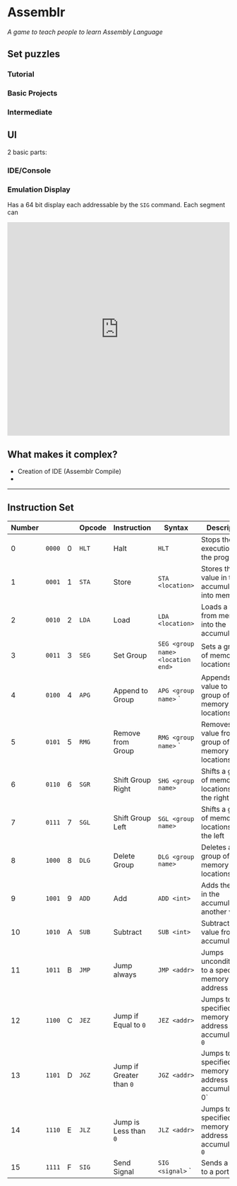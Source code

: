 # Assemblr
_A game to teach people to learn Assembly Language_

## Set puzzles
### Tutorial
### Basic Projects
### Intermediate
## UI 
2 basic parts:
### IDE/Console

### Emulation Display

Has a 64 bit display each addressable by the `SIG` command. Each segment can

<iframe frameborder="0" style="width:100%;height:483px;" src="https://viewer.diagrams.net/?tags=%7B%7D&highlight=0000ff&edit=_blank&layers=1&nav=1&title=Display.drawio#R7Z1Bb%2BNGEoV%2FDY9ZsJukJB5nJpsNkAQYYIBd7FFjMZYA2RRkTuzZX79kLMp2dznslJtVlPlyiYeWKYkfX3fVY3V1kn26efjXcX3Y%2FlZvqn1i081Dkv2Y2Pa%2FNG3%2F1x35%2FnjE2NXq8cj1cbc5HXs68GX3v%2Bp08PSH1992m%2BruxQubut43u8PLg1f17W111bw4tj4e6%2FuXL%2Fu93r9818P6uvIOfLla7%2F2j%2F9ltmu3j0ZVdPh3%2Fudpdb%2Ft3Novy8Tc36%2F7Fp29yt11v6vtnh7J%2FJtmnY103jz%2FdPHyq9t3V66%2FL49%2F99Mpvzx%2FsWN02IX%2Fwqy3K%2B19%2B%2Blauv3%2F492r%2FsP3vpv7BFqcv8sd6%2F%2B30lU8ft%2FneX4PrY%2F3tcHpZdWyqB%2BrKr7%2F2L0%2F9T2bO37e9U6r6pmqO39uX9Cfq%2F%2BR0k9jl6d%2F3T1fc5P2ttH12ufPV6eD6hPn6fPKnK9H%2BcLoYf%2BPCLIYvS3ctdu2d8uv6a7X%2FXN%2Ftml192%2F7qa9009U2Sfexf8GG%2Fu%2B5%2B0dSH9ui2uWk%2FyY%2Bm%2FbG9JQ7dybbVw%2Fq6%2B9uPh%2Bq4a79AdXw6%2Brk%2F1F7Bj%2Bvj1Ukji%2B7vH39M%2F9Gd7FVAz0H81U3wKp%2FMx2FJGmPBCLhHJwbjWDfr0yco01Hh%2FLB6KR5jtGmtQOv1oS6fGq3y4miNP9D185DVhtPfHRdER2%2Fky9TnKWOAK3jomwAue3G4xMa%2BPNemY%2FNhOtXt5kOX5LX%2Fuq1vq5cXvs1abjdV9xZPN3a18dI97nV7dmEK4rr0x47VvhXYHy%2FflbpYp3f4XO%2Faz%2FO6aqxzve%2Fqb8er6vRXz9M%2F90TlK0lWf6JmfbyuGu9Ef7I7f%2B034AwI4meAc%2BHgdOUTivNskPQ4S2GcAVH%2B%2B8dZOIOm4YozdW6LhTDNgCzg%2FdNcOjQzLk3Hz8pcl2pkmv3nnjdNT1PcobbQHWmzgCh1BjRdTXHjoKVuGJQhqiUk5UK4FJgFYAZkFuyYVhpnwEOf94%2FTjWm5UdBQNDU2TOSbhDbZNF1tiuNEvhkTp2crSacoSDgpUbH9A9dWEvYP%2Brtp3jhjzZxDrtLYMAOeYr1%2FmIMTHnvmlMYJ%2F8DXlGficM0g4RQlzwAz4OHHpWScOdyghAhG3ejlYsIg%2BEFRcSonKTn8oIRw3tk4lR%2BL5bAQKFGxC0rcE7nP18bGCQuBEhUbp3siYZz99Zg5ziFRsUMhaZwwEZKINQjq6oSJQOGMFgoJJyoFbARisD3jfWttbSFMEy4CMeMZbiTkmkLCnlABEyHxfFbDdfjcIdtIT5zwEBK%2FTov9nNOZN430vImiEkpT3JG20B1o4QdRkuIGQUvdGAhukC8ol8FloOzH9HmjHMopuNGsNEz4QL4u2fHPUBw1NkwLmES9O5emV30gjRMuUEycnp0knJwsYAMRouI7B66fJOwcLOADRZw5h%2FyksWHCBgqZ8LgzpzhO%2BEC%2BprjL%2FgaS1rFRwgUiBBVrCac0TLhACRGIxioikQ6B%2BrsQOOPgVE5QlvCCEsJwj1UTJI7TAmfMIhL3RO5TtbFxwg2iRMXG6Z5IGifcoBBRsUMhaZxwg56r8c04tdUJP4jCGS0Ukk5UQvyg%2FX53uOsw3m93TfXlsL7qfnN%2FXDsNg9d3h8edTH7fPXSEx2z6665NJzqe5wT%2F8fYOQDv6Jzq5%2FuYAAQn4xHDINTTP3NFLHxf6z7%2BOq3DnCH1cAQn0xHAJDHb9syH1zTfKgIR4Ynj0Bj%2F93RzKgIR3trjcwW8CuAIS2onhkhv89HffKJGgUrJhr3RQ7lRcomChO02s1fWFWzMoXH9SomghedaS763tM3N3JzHhJ2klyhY6CvH6Zzo4hRsNnW3NmfN0VcUdbV2dS4%2B2JkXhAiUrbjDkCl06GDJpgPHy%2Fnl6suIW%2FenzROlCEpBjsKNbcZ6oXSD0yY6HBgOr0XmieIHQJz%2B%2BHdoFYnSeMIei8lRujGpSuEOUrNhrzYYaII%2FOE%2FZQ1PlzyGcanSf8oZBpjz1%2FSvPs32%2FePAdtHbY%2FJJ2vGPhDhKz4e6xo55%2FGgicRlnK73arHQwb%2BUFSe2vmKgT%2BUEH48m6f28zIDf4iSFbvYRLlZvDHwhyhZ8dukavOEPxQiK3Y8JM4T%2FlASsT5BX5%2Fwhyie0eIh6XylH2jmzdNbsMNdiu8%2BqBFuSmQs7CFi1uN3jXfsIWl3qKc3b5yu6crus%2BkO29Jrt42FO5QQRVz8TpsOT%2FHZE%2B4QJSt2tWamPNzCHKJUxQ2GXJ2LB0PwhghRcXd3UKcJZygZTjC4ka04TfhChDbZkdBgSDU6T%2FhChDr5ke3QThFj8%2BxvTPCMw1O5garJYAwRsmI7CZ7DJO0kZBY8Y86fQxbT6DzhDIVMe9z5U54nnCFCVuxlnwM57Og0YQwRooq16FOcJnyhhAhJY9WYyMdCcIai8lTPVeANJYQNH6tmSJ4nvCFKVuwaE%2BWG8ucbceY8Yz0m804kzhPeUIis2PGQOE8LnhGrEvT1CW%2BI4hktHpLOV%2FIQb2iCW3gs3MXsRN900S08TI7Ozk94lqWPQ7aTs8kDnJWJ8ZBrjL5wBzD1XSFMHuCczJZXOblNV0we4IxMjJfAeNc%2FLCKmI2k%2Bl7enlN74p78xhOlDU%2FAKGP%2BmwOvydp2SG%2F%2F0d%2FIwBZwHSjhc56HU7nZcwHnoMMRajV%2B65YTSVSkFqlLawyt3CyRuldHK2alZfPV2gbqUDkOs7psrN0KV7k5UoDKFkhV3vHWFLj%2FeojKFkhU3HnKFLh8PoTKFkhW3EFCfJypTkoA0gx3fSvPsJ4558%2FTiW3Y8NBRYjc4TlSmEPtk8XX3K87TgGZOndjfVBfwhSlZcP8EzmqT9hAX8oajz55DRNDpP%2BEMh0x57%2FhTnCX%2BIkBV794fBRHZ0nvCHCFmxeernn%2FCHEiIs5XbH1Y%2BH4A9F5amdr%2FTjwbx5en48l6f687Il%2FCFKVux6E%2B3u8ksLnjGflw1tOzA6T%2FhDIbJix0PiPOEPJTHrE9T1CX%2BI4hktHpLOV5bwh4jxlr0y331QI92oaAl7iJj12Au5XXtI2h1awh1KfNOV3YPTHbbF13Ev4Q4lRBEXu5raXR8rPXv27z9znq6s2Nmn0R1uVzCHKFVxgyFX59LB0MoCpy8q7v4P6jThDCXDCQY3shWnCV%2BI0CY%2FEhoKqUbnCV%2BIUCebp1eXIM4TvlBUntodVVcwhghZsZ0Ez2GSdhJWcIaizp9DFtPoPOEMhUx73PlTnGf%2FfvPmOWTocOUpna2UMIYIUcVa9ClO04ImEZLGqjERj4VKOENReWrnKiW8oYSw4WPVDMnzhDdEyYpdY6LdXb6EN0TJiv2YbGjbgdF5whsKkRU7HhLnCW8oiVmVoK5PeEMUz2jxkHC%2Bcu6we2m7eZjUXc2uvZ2HTdHe%2BRmf82pFtX7ONrUXB0SuP7pJ3TFMfYMImwaYJ%2FMFZie3A4tNA9yRiQGTGPL6J0bqW3rY9PK2mFIcAvX3iLAp9qD6G0PgFIBd3iZUgkOg%2Fq4eNoUDQUqHa0GYTLnvsU3hQfzJIdbCfJO5pYXCFSrn0pqZEzXunkjckiNzHk%2BV1nK33wVEOw6xmnEa68aqwt2K2k8AopSy2KOuq3b5URe1KqSy2JGRq3bxyMigWoVUFrc6cAJEUa%2BShOQc%2FFhXnCgqViiNviEyGoqxRieKmhVKo3yirkblicIzikvUc5%2FEsxd4RqSy2A6D5z5JOwx9lD5zovHm0UH3aXSi8IyCZj%2F%2BPCpO1IJoiNPD94yksxcLz4hSFp%2Boej5q4RklVITKbaM7gcgInlFcourZi4VnlFBOPZ%2Bo9tM0C8%2BIVBb%2F2YtyN3pr4RmRyuITHdqoYHSi8IyClMWPjKSJ9pn03IlGq2FQ12gGz4gkGi8yks5eMgui1Gof7pJ%2B7ymOcIsjm8EyoiY%2F9hpwzzKSdowyOEYJ4cWyG3h6o7f4KvAMjlFCVXvx66%2FdxbXisygcI1JZ7EHXVbv4oAvDiBQWOyxyxS4eFsEvonTF3URCnyfcoiQg22BHudI8%2B5lj5jy9igN%2BTDQUXY1OFF4RpVA%2BUa92QZyoBdGoRD3XSTpvyWEWUcriewue7STtLeRwi%2BLOo4O%2B0%2BhE4RYFzX7seVSeKNwiSlnsRYZDSe3oPGEWUbqKtmhUnCe8ooSKTqNVoshHRXCL4hJVz1z6SzJ3orFaY%2Bs%2FQyvgF5HK4j9yUe5ebwsLonEfog1tbDA6UfhFQcriR0biROEXJVErF%2FQ1Cr%2BIJBovMpLOXooQv2iCu4YsXOt0vE1D2n8e67p5fuHbb779rd5U3Sv%2BDw%3D%3D"></iframe>

## What makes it complex?
- Creation of IDE (Assemblr Compile)
- 

****

## Instruction Set
| Number |      |   | Opcode | Instruction            | Syntax                                           | Description                                             |
|--------|------|---|--------|------------------------|--------------------------------------------------|---------------------------------------------------------|
| 0      | `0000` | 0 | `HLT`    | Halt                   | `HLT`                                              | Stops the execution of the program                      |
| 1      | `0001` | 1 | `STA`    | Store                  | `STA <location>`                                   | Stores the value in the accumulator into memory         |
| 2      | `0010` | 2 | `LDA`    | Load                   | `LDA <location>`                                   | Loads a value from memory into the accumulator          |
| 3      | `0011` | 3 | `SEG`    | Set Group              | `SEG <group name>` <location start>` <location end>` | Sets a group of memory locations                        |
| 4      | `0100` | 4 | `APG`    | Append to Group        | `APG <group name>` <int>`                           | Appends a value to a group of memory locations           |
| 5      | `0101` | 5 | `RMG`    | Remove from Group      | `RMG <group name>` <int>`                           | Removes a value from a group of memory locations         |
| 6      | `0110` | 6 | `SGR`    | Shift Group Right      | `SHG <group name>`                                 | Shifts a group of memory locations to the right          |
| 7      | `0111` | 7 | `SGL`    | Shift Group Left       | `SGL <group name>`                                 | Shifts a group of memory locations to the left           |
| 8      | `1000` | 8 | `DLG`    | Delete Group           | `DLG <group name>`                                 | Deletes a group of memory locations                      |
| 9      | `1001` | 9 | `ADD`    | Add                    | `ADD <int>`                                        | Adds the value in the accumulator to another value      |
| 10     | `1010` | A | `SUB`    | Subtract               | `SUB <int>`                                        | Subtracts a value from the accumulator                  |
| 11     | `1011` | B | `JMP`    | Jump always            | `JMP <addr>`                                       | Jumps unconditionally to a specified memory address     |
| 12     | `1100` | C | `JEZ`    | Jump if Equal to `0`     | `JEZ <addr>`                                       | Jumps to a specified memory address if accumulator is `0` |
| 13     | `1101` | D | `JGZ`    | Jump if Greater than `0` | `JGZ <addr>`                                       | Jumps to a specified memory address if accumulator >` `0`  |
| 14     | `1110` | E | `JLZ`    | Jump is Less than `0`    | `JLZ <addr>`                                       | Jumps to a specified memory address if accumulator < `0`  |
| 15     | `1111` | F | `SIG`    | Send Signal            | `SIG <signal>` <port>`                              | Sends a signal to a port                                |


